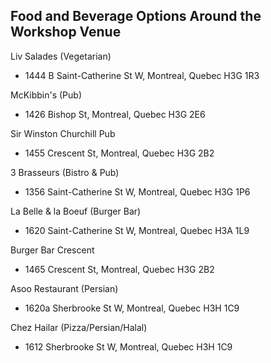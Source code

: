 ## Food and Beverage Options Around the Workshop Venue

Liv Salades (Vegetarian)
*   1444 B Saint-Catherine St W, Montreal, Quebec H3G 1R3

McKibbin's (Pub)
*   1426 Bishop St, Montreal, Quebec H3G 2E6

Sir Winston Churchill Pub
*   1455 Crescent St, Montreal, Quebec H3G 2B2
	
3 Brasseurs (Bistro & Pub)
*   1356 Saint-Catherine St W, Montreal, Quebec H3G 1P6

La Belle & la Boeuf (Burger Bar)
*   1620 Saint-Catherine St W, Montreal, Quebec H3A 1L9

Burger Bar Crescent
*   1465 Crescent St, Montreal, Quebec H3G 2B2

Asoo Restaurant (Persian)
*   1620a Sherbrooke St W, Montreal, Quebec H3H 1C9

Chez Hailar (Pizza/Persian/Halal)
*   1612 Sherbrooke St W, Montreal, Quebec H3H 1C9

